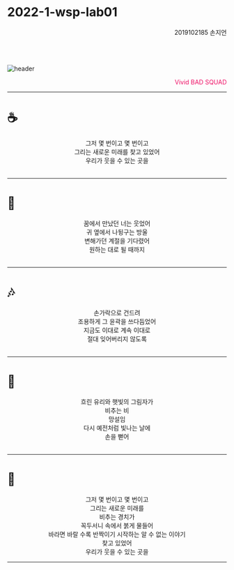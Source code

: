 # 2022-1-wsp-lab01 
<div style="text-align: right;"> 2019102185 손지언</div>
<br>
<br>
<br>

![header](https://capsule-render.vercel.app/api?type=waving&color=0:8037DE,50:F9767D,100:FFF9AD&height=300&section=header&text=미래&fontSize=60&fontColor=ffffff&animation=fadeIn)
<div style="text-align: right; color: #EF1166"> Vivid BAD SQUAD </div>

---

# ☕ 
<center>
그저 몇 번이고 몇 번이고<br>
그리는 새로운 미래를 찾고 있었어<br>
우리가 웃을 수 있는 곳을<br>
</center>  
<br>

---

# 🥞

<center>
꿈에서 만났던 너는 웃었어<br>
귀 옆에서 나뒹구는 방울<br>
변해가던 계절을 기다렸어<br>
원하는 대로 될 때까지<br>
</center>
<br>

---
# 🎶

<center>
손가락으로 건드려<br>
조용하게 그 윤곽을 쓰다듬었어<br>
지금도 이대로 계속 이대로<br>
절대 잊어버리지 않도록<br>
</center>
<br>

---
# 🐹

<center>
흐린 유리와 햇빛의 그림자가<br>
비추는 비 <br>
망설임<br>
다시 예전처럼 빛나는 날에<br>
손을 뻗어<br>
</center>
<br>

---
# 💖

<center>
그저 몇 번이고 몇 번이고<br>
그리는 새로운 미래를<br>
비추는 경치가 <br>
꼭두서니 속에서 붉게 물들어<br>
바라면 바랄 수록 반짝이기 시작하는 알 수 없는 이야기<br>
찾고 있었어<br>
우리가 웃을 수 있는 곳을<br>
</center>

---

